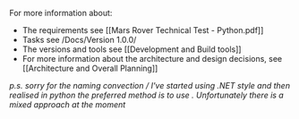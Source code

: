 For more information about: 
- The requirements see [[Mars Rover Technical Test - Python.pdf]]
- Tasks see /Docs/Version 1.0.0/
- The versions and tools see [[Development and Build tools]]
- For more information about the architecture and design decisions, see [[Architecture and Overall Planning]]

*p.s. sorry for the naming convection /  I've started using .NET style and then realised in python the preferred method is to use . Unfortunately there is a mixed approach at the moment*